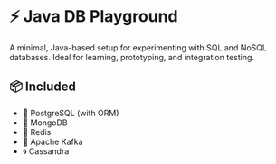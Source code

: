 # ⚡ Java DB Playground

A minimal, Java-based setup for experimenting with SQL and NoSQL databases. Ideal for learning, prototyping, and integration testing.

## 📦 Included

- 🐘 PostgreSQL (with ORM)
- 🍃 MongoDB
- 🧠 Redis
- 🚀 Apache Kafka
- 🌀 Cassandra
